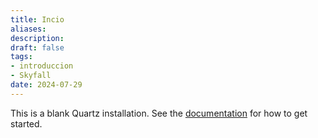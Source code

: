 ```yaml
---
title: Incio
aliases:
description: 
draft: false
tags: 
- introduccion 
- Skyfall
date: 2024-07-29
---
```


This is a blank Quartz installation.
See the [documentation](https://quartz.jzhao.xyz) for how to get started.
